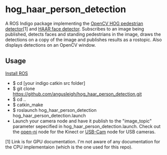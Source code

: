 hog_haar_person_detection
=============================

A ROS Indigo package implementing the [OpenCV HOG pedestrian detector](http://docs.opencv.org/modules/gpu/doc/object_detection.html)[1] and [HAAR face detector](http://docs.opencv.org/trunk/doc/py_tutorials/py_objdetect/py_face_detection/py_face_detection.html).
Subscribes to an image being published, detects faces and standing pedestrians in the image,
draws the detections on a copy of the image and publishes results as a rostopic. Also displays
detections on an OpenCV window.

## Usage
[Install ROS](http://wiki.ros.org/ROS/Installation)

* $ cd [your indigo catkin src folder]
* $ git clone https://github.com/angusleigh/hog_haar_person_detection.git
* $ cd ..
* $ catkin_make
* $ roslaunch hog_haar_person_detection hog_haar_person_detection.launch
* Launch your camera node and have it publish to the "image_topic" parameter sepecified in hog_haar_person_detection.launch. Check out the [open-ni](http://wiki.ros.org/openni_launch) node for the Kinect or [USB-Cam](http://wiki.ros.org/usb_cam) node for USB cameras.

[1] Link is for GPU documentation. I'm not aware of any documentation for the CPU implementaion (which is the one used for this repo).